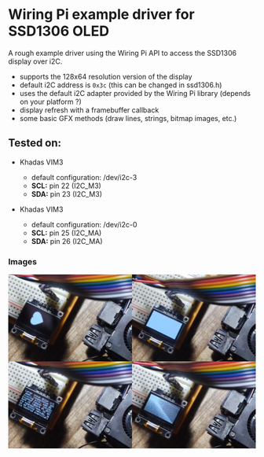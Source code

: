# Wiring Pi example driver for SSD1306 OLED
A rough example driver using the Wiring Pi API to access 
the SSD1306 display over i2C.

* supports the 128x64 resolution version of the display
* default i2C address is `0x3c` (this can be changed in ssd1306.h)
* uses the default i2C adapter provided by the Wiring Pi library (depends on your platform ?)
* display refresh with a framebuffer callback
* some basic GFX methods (draw lines, strings, bitmap images, etc.)

## Tested on:
* Khadas VIM3
    * default configuration: /dev/i2c-3
    * **SCL:** pin 22 (I2C_M3)
    * **SDA:** pin 23 (I2C_M3)

* Khadas VIM3
    * default configuration: /dev/i2c-0
    * **SCL:** pin 25 (I2C_MA)
    * **SDA:** pin 26 (I2C_MA)

### Images

![collage](/images/collage.png)
